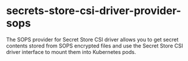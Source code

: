 # secrets-store-csi-driver-provider-sops
The SOPS provider for Secret Store CSI driver allows you to get secret contents stored from SOPS encrypted files and use the Secret Store CSI driver interface to mount them into Kubernetes pods. 
